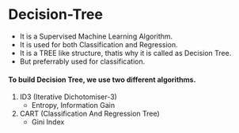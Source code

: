 # Decision-Tree

- It is a Supervised Machine Learning Algorithm.
- It is used for both Classification and Regression.
- It is a TREE like structure, thatis why it is called as Decision Tree.
- But preferrably used for classification.

 
#### To build Decision Tree, we use two different algorithms.
1. ID3 (Iterative Dichotomiser-3)
   - Entropy, Information Gain
3. CART (Classification And Regression Tree)
   - Gini Index
